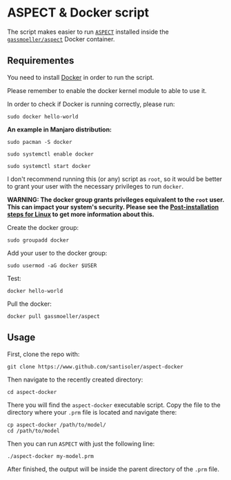 # ASPECT & Docker script

The script makes easier to run [`ASPECT`](https://aspect.geodynamics.org/) installed
inside the [`gassmoeller/aspect`](https://github.com/gassmoeller/aspect) Docker
container.


## Requirementes

You need to install [Docker](https://www.docker.com/) in order to run the script.

Please remember to enable the docker kernel module to able to use it.

In order to check if Docker is running correctly, please run:

    sudo docker hello-world


**An example in Manjaro distribution:**

    sudo pacman -S docker
    
    sudo systemctl enable docker
    
    sudo systemctl start docker
    


I don't recommend running this (or any) script as `root`, so it would be better
to grant your user with the necessary privileges to run `docker`.

**WARNING: The docker group grants privileges equivalent to the `root` user. This can
impact your system's security. Please see the [Post-installation steps for
Linux](https://docs.docker.com/install/linux/linux-postinstall/) to get more information
about this.**

Create the docker group:

    sudo groupadd docker

Add your user to the docker group:

    sudo usermod -aG docker $USER

Test:

    docker hello-world
 

Pull the docker:

    docker pull gassmoeller/aspect


## Usage

First, clone the repo with:

    git clone https://www.github.com/santisoler/aspect-docker

Then navigate to the recently created directory:

    cd aspect-docker

There you will find the `aspect-docker` executable script.
Copy the file to the directory where your `.prm` file is located and navigate there:

    cp aspect-docker /path/to/model/
    cd /path/to/model

Then you can run `ASPECT` with just the following line:

    ./aspect-docker my-model.prm

After finished, the output will be inside the parent directory of the `.prm` file.
